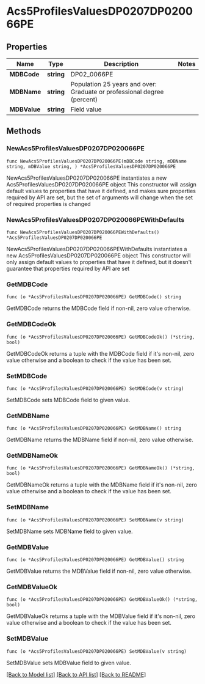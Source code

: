 # Acs5ProfilesValuesDP0207DP020066PE

## Properties

Name | Type | Description | Notes
------------ | ------------- | ------------- | -------------
**MDBCode** | **string** | DP02_0066PE | 
**MDBName** | **string** | Population 25 years and over: Graduate or professional degree (percent) | 
**MDBValue** | **string** | Field value | 

## Methods

### NewAcs5ProfilesValuesDP0207DP020066PE

`func NewAcs5ProfilesValuesDP0207DP020066PE(mDBCode string, mDBName string, mDBValue string, ) *Acs5ProfilesValuesDP0207DP020066PE`

NewAcs5ProfilesValuesDP0207DP020066PE instantiates a new Acs5ProfilesValuesDP0207DP020066PE object
This constructor will assign default values to properties that have it defined,
and makes sure properties required by API are set, but the set of arguments
will change when the set of required properties is changed

### NewAcs5ProfilesValuesDP0207DP020066PEWithDefaults

`func NewAcs5ProfilesValuesDP0207DP020066PEWithDefaults() *Acs5ProfilesValuesDP0207DP020066PE`

NewAcs5ProfilesValuesDP0207DP020066PEWithDefaults instantiates a new Acs5ProfilesValuesDP0207DP020066PE object
This constructor will only assign default values to properties that have it defined,
but it doesn't guarantee that properties required by API are set

### GetMDBCode

`func (o *Acs5ProfilesValuesDP0207DP020066PE) GetMDBCode() string`

GetMDBCode returns the MDBCode field if non-nil, zero value otherwise.

### GetMDBCodeOk

`func (o *Acs5ProfilesValuesDP0207DP020066PE) GetMDBCodeOk() (*string, bool)`

GetMDBCodeOk returns a tuple with the MDBCode field if it's non-nil, zero value otherwise
and a boolean to check if the value has been set.

### SetMDBCode

`func (o *Acs5ProfilesValuesDP0207DP020066PE) SetMDBCode(v string)`

SetMDBCode sets MDBCode field to given value.


### GetMDBName

`func (o *Acs5ProfilesValuesDP0207DP020066PE) GetMDBName() string`

GetMDBName returns the MDBName field if non-nil, zero value otherwise.

### GetMDBNameOk

`func (o *Acs5ProfilesValuesDP0207DP020066PE) GetMDBNameOk() (*string, bool)`

GetMDBNameOk returns a tuple with the MDBName field if it's non-nil, zero value otherwise
and a boolean to check if the value has been set.

### SetMDBName

`func (o *Acs5ProfilesValuesDP0207DP020066PE) SetMDBName(v string)`

SetMDBName sets MDBName field to given value.


### GetMDBValue

`func (o *Acs5ProfilesValuesDP0207DP020066PE) GetMDBValue() string`

GetMDBValue returns the MDBValue field if non-nil, zero value otherwise.

### GetMDBValueOk

`func (o *Acs5ProfilesValuesDP0207DP020066PE) GetMDBValueOk() (*string, bool)`

GetMDBValueOk returns a tuple with the MDBValue field if it's non-nil, zero value otherwise
and a boolean to check if the value has been set.

### SetMDBValue

`func (o *Acs5ProfilesValuesDP0207DP020066PE) SetMDBValue(v string)`

SetMDBValue sets MDBValue field to given value.



[[Back to Model list]](../README.md#documentation-for-models) [[Back to API list]](../README.md#documentation-for-api-endpoints) [[Back to README]](../README.md)


